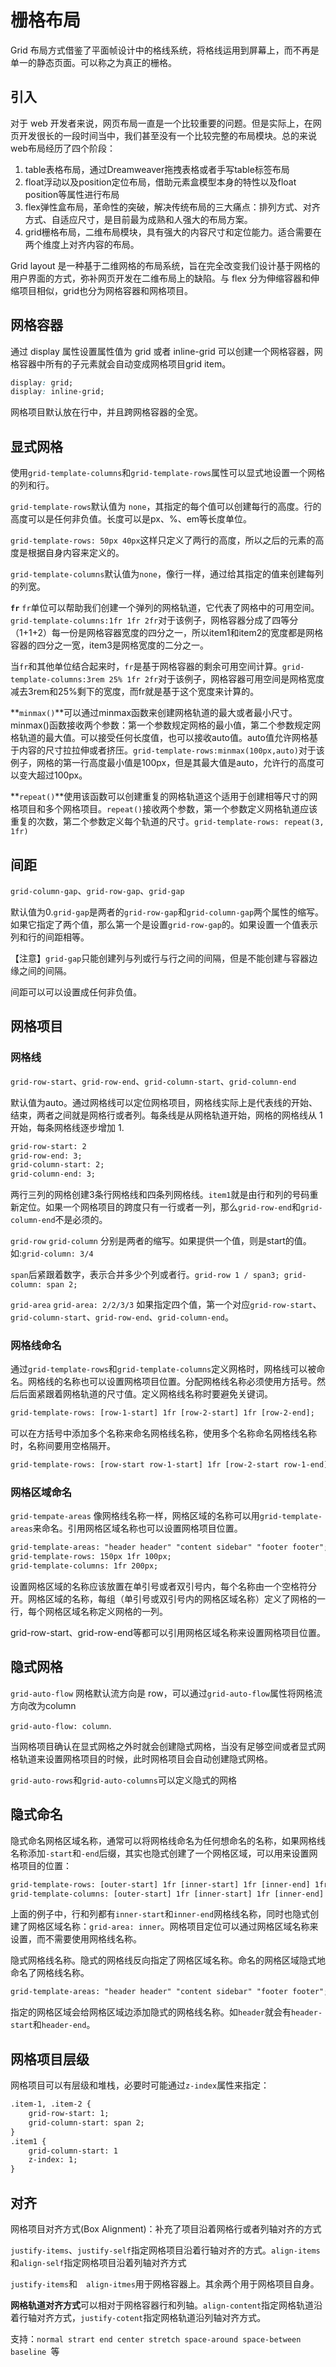 # 栅格布局

Grid 布局方式借鉴了平面帧设计中的格线系统，将格线运用到屏幕上，而不再是单一的静态页面。可以称之为真正的栅格。

## 引入

对于 web 开发者来说，网页布局一直是一个比较重要的问题。但是实际上，在网页开发很长的一段时间当中，我们甚至没有一个比较完整的布局模块。总的来说web布局经历了四个阶段：

1. table表格布局，通过Dreamweaver拖拽表格或者手写table标签布局
2. float浮动以及position定位布局，借助元素盒模型本身的特性以及float position等属性进行布局
3. flex弹性盒布局，革命性的突破，解决传统布局的三大痛点：排列方式、对齐方式、自适应尺寸，是目前最为成熟和人强大的布局方案。
4. grid栅格布局，二维布局模块，具有强大的内容尺寸和定位能力。适合需要在两个维度上对齐内容的布局。

Grid layout 是一种基于二维网格的布局系统，旨在完全改变我们设计基于网格的用户界面的方式，弥补网页开发在二维布局上的缺陷。与 flex 分为伸缩容器和伸缩项目相似，grid也分为网格容器和网格项目。

## 网格容器

通过 display 属性设置属性值为 grid 或者 inline-grid 可以创建一个网格容器，网格容器中所有的子元素就会自动变成网格项目grid item。

```css
display: grid;
display: inline-grid;
```

网格项目默认放在行中，并且跨网格容器的全宽。

## 显式网格

使用`grid-template-columns`和`grid-template-rows`属性可以显式地设置一个网格的列和行。

`grid-template-rows`默认值为 `none`，其指定的每个值可以创建每行的高度。行的高度可以是任何非负值。长度可以是px、%、em等长度单位。

`grid-template-rows: 50px 40px`这样只定义了两行的高度，所以之后的元素的高度是根据自身内容来定义的。

`grid-template-columns`默认值为`none`，像行一样，通过给其指定的值来创建每列的列宽。

**`fr`** `fr`单位可以帮助我们创建一个弹列的网格轨道，它代表了网格中的可用空间。`grid-template-columns:1fr 1fr 2fr`对于该例子，网格容器分成了四等分（1+1+2）每一份是网格容器宽度的四分之一，所以item1和item2的宽度都是网格容器的四分之一宽，item3是网格宽度的二分之一。

当`fr`和其他单位结合起来时，`fr`是基于网格容器的剩余可用空间计算。`grid-template-columns:3rem 25% 1fr 2fr`对于该例子，网格容器可用空间是网格宽度减去3rem和25%剩下的宽度，而fr就是基于这个宽度来计算的。 

**`minmax()`**可以通过minmax函数来创建网格轨道的最大或者最小尺寸。minmax()函数接收两个参数：第一个参数规定网格的最小值，第二个参数规定网格轨道的最大值。可以接受任何长度值，也可以接收auto值。auto值允许网格基于内容的尺寸拉拉伸或者挤压。`grid-template-rows:minmax(100px,auto)`对于该例子，网格的第一行高度最小值是100px，但是其最大值是auto，允许行的高度可以变大超过100px。


**`repeat()`**使用该函数可以创建重复的网格轨道这个适用于创建相等尺寸的网格项目和多个网格项目。`repeat()`接收两个参数，第一个参数定义网格轨道应该重复的次数，第二个参数定义每个轨道的尺寸。`grid-template-rows: repeat(3, 1fr)`

## 间距

`grid-column-gap`、`grid-row-gap`、`grid-gap`

默认值为0.`grid-gap`是两者的`grid-row-gap`和`grid-column-gap`两个属性的缩写。如果它指定了两个值，那么第一个是设置`grid-row-gap`的。如果设置一个值表示列和行的间距相等。

【注意】`grid-gap`只能创建列与列或行与行之间的间隔，但是不能创建与容器边缘之间的间隔。

间距可以可以设置成任何非负值。

## 网格项目

### 网格线

`grid-row-start`、`grid-row-end`、`grid-column-start`、`grid-column-end`

默认值为auto。通过网格线可以定位网格项目，网格线实际上是代表线的开始、结束，两者之间就是网格行或者列。每条线是从网格轨道开始，网格的网格线从 1 开始，每条网格线逐步增加 1.

```html
grid-row-start: 2
grid-row-end: 3;
grid-column-start: 2;
grid-column-end: 3;
```

两行三列的网格创建3条行网格线和四条列网格线。`item1`就是由行和列的号码重新定位。如果一个网格项目的跨度只有一行或者一列，那么`grid-row-end`和`grid-column-end`不是必须的。

`grid-row` `grid-column` 分别是两者的缩写。如果提供一个值，则是start的值。如:`grid-column: 3/4`

`span`后紧跟着数字，表示合并多少个列或者行。`grid-row 1 / span3; grid-column: span 2;`

`grid-area` `grid-area: 2/2/3/3` 如果指定四个值，第一个对应`grid-row-start`、`grid-column-start`、`grid-row-end`、`grid-column-end`。

### 网格线命名

通过`grid-template-rows`和`grid-template-columns`定义网格时，网格线可以被命名。网格线的名称也可以设置网格项目位置。分配网格线名称必须使用方括号。然后后面紧跟着网格轨道的尺寸值。定义网格线名称时要避免关键词。

```html
grid-template-rows: [row-1-start] 1fr [row-2-start] 1fr [row-2-end];
```

可以在方括号中添加多个名称来命名网格线名称，使用多个名称命名网格线名称时，名称间要用空格隔开。

```html
grid-template-rows: [row-start row-1-start] 1fr [row-2-start row-1-end];
```

### 网格区域命名

`grid-tempate-areas` 像网格线名称一样，网格区域的名称可以用`grid-template-areas`来命名。引用网格区域名称也可以设置网格项目位置。

```html
grid-template-areas: "header header" "content sidebar" "footer footer";
grid-template-rows: 150px 1fr 100px;
grid-template-columns: 1fr 200px;
```

设置网格区域的名称应该放置在单引号或者双引号内，每个名称由一个空格符分开。网格区域的名称，每组（单引号或双引号内的网格区域名称）定义了网格的一行，每个网格区域名称定义网格的一列。

grid-row-start、grid-row-end等都可以引用网格区域名称来设置网格项目位置。

## 隐式网格

`grid-auto-flow` 网格默认流方向是 row，可以通过`grid-auto-flow`属性将网格流方向改为column

`grid-auto-flow: column`.

当网格项目确认在显式网格之外时就会创建隐式网格，当没有足够空间或者显式网格轨道来设置网格项目的时候，此时网格项目会自动创建隐式网格。

`grid-auto-rows`和`grid-auto-columns`可以定义隐式的网格

## 隐式命名

隐式命名网格区域名称，通常可以将网格线命名为任何想命名的名称，如果网格线名称添加`-start`和`-end`后缀，其实也隐式创建了一个网格区域，可以用来设置网格项目的位置：

```html
grid-template-rows: [outer-start] 1fr [inner-start] 1fr [inner-end] 1fr [outer-end];
grid-template-columns: [outer-start] 1fr [inner-start] 1fr [inner-end] 1fr [outer-end];
```

上面的例子中，行和列都有`inner-start`和`inner-end`网格线名称，同时也隐式创建了网格区域名称：`grid-area: inner`。网格项目定位可以通过网格区域名称来设置，而不需要使用网格线名称。

隐式网格线名称。隐式的网格线反向指定了网格区域名称。命名的网格区域隐式地命名了网格线名称。

```html
grid-template-areas: "header header" "content sidebar" "footer footer";
```

指定的网格区域会给网格区域边添加隐式的网格线名称。如`header`就会有`header-start`和`header-end`。

## 网格项目层级

网格项目可以有层级和堆栈，必要时可能通过`z-index`属性来指定：

```html
.item-1, .item-2 {
    grid-row-start: 1;
    grid-column-start: span 2;
}
.item1 {
    grid-column-start: 1
    z-index: 1;
}
```

## 对齐

网格项目对齐方式(Box Alignment)：补充了项目沿着网格行或者列轴对齐的方式

`justify-items`、`justify-self`指定网格项目沿着行轴对齐的方式。`align-items`和`align-self`指定网格项目沿着列轴对齐方式

`justify-items`和　`align-itmes`用于网格容器上。其余两个用于网格项目自身。

**网格轨道对齐方式**可以相对于网格容器行和列轴。`align-content`指定网格轨道沿着行轴对齐方式，`justify-cotent`指定网格轨道沿列轴对齐方式。   


支持：`normal strart end center stretch space-around space-between baseline `等

